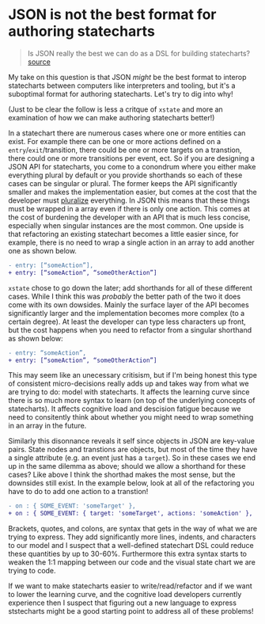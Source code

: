# JSON is not the best format for authoring statecharts

> Is JSON really the best we can do as a DSL for building statecharts? [source](https://twitter.com/mpocock1/status/1439853560150298624)

My take on this question is that JSON *might* be the best format to interop statecharts between computers like interpreters and tooling, but it's a suboptimal format for authoring statecharts. Let's try to dig into why!

(Just to be clear the follow is less a critque of `xstate` and more an examination of how we can make authoring statecharts better!)

In a statechart there are numerous cases where one or more entities can exist. For example there can be one or more actions defined on a `entry`/`exit`/transition, there could be one or more targets on a transtion, there could one or more transitions per event, ect. So if you are designing a JSON API for statecharts, you come to a conondrum where you either make everything plural by default or you provide shorthands so each of these cases can be singular or plural. The former keeps the API significantly smaller and makes the implementation easier, but comes at the cost that the developer must [pluralize](https://www.swyx.io/preemptive-pluralization/) everything. In JSON this means that these things must be wrapped in a array even if there is only one action. This comes at the cost of burdening the developer with an API that is much less concise, especially when singular instances are the most common. One upside is that refactoring an existing statechart becomes a little easier since, for example, there is no need to wrap a single action in an array to add another one as shown below.

```diff
- entry: [“someAction”],
+ entry: [“someAction”, “someOtherAction”]
```

`xstate` chose to go down the later; add shorthands for all of these different cases. While I think this was *probably*
the better path of the two it does come with its own dowsides. Mainly the surface layer of the API becomes significantly larger and the implementation becomes more complex (to a certain degree). At least the developer can type less characters up front, but the cost happens when you need to refactor from a singular shorthand as shown below:

```diff
- entry: “someAction”,
+ entry: [“someAction”, “someOtherAction”]
```

This may seem like an unecessary critisism, but if I'm being honest this type of consistent micro-decisions really adds up and takes way from what we are trying to do: model with statecharts. It affects the learning curve since there is so much more syntax to learn (on top of the underlying concepts of statecharts). It affects cognitive load and descision fatigue because we need to consitently think about whether you might need to wrap something in an array in the future.

Similarly this disonnance reveals it self since objects in JSON are key-value pairs. State nodes and transtions are objects, but most of the time they have a single attribute (e.g. an event just has a `target`). So in these cases we end up in the same dilemma as above; should we allow a shorthand for these cases? Like above I think the shorthad makes the most sense, but the downsides still exist. In the example below, look at all of the refactoring you have to do to add one action to a transtion!

```diff
- on : { SOME_EVENT: 'someTarget' },
+ on : { SOME_EVENT: { target: 'someTarget', actions: 'someAction' },
```

Brackets, quotes, and colons, are syntax that gets in the way of what we are trying to express. They add significantly more lines, indents, and characters to our model and I suspect that a well-defined statechart DSL could reduce these quantities by up to 30-60%. Furthermore this extra syntax starts to weaken the 1:1 mapping between our code and the visual state chart we are trying to code.

If we want to make statecharts easier to write/read/refactor and if we want to lower the learning curve, and the cognitive load developers currently experience then I suspect that figuring out a new language to express ststecharts might be a good starting point to address all of these problems!

